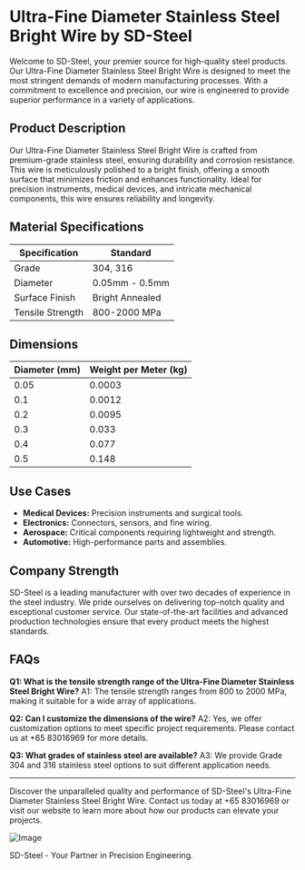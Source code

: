 # Ultra-Fine Diameter Stainless Steel Bright Wire by SD-Steel

Welcome to SD-Steel, your premier source for high-quality steel products. Our Ultra-Fine Diameter Stainless Steel Bright Wire is designed to meet the most stringent demands of modern manufacturing processes. With a commitment to excellence and precision, our wire is engineered to provide superior performance in a variety of applications.

## Product Description
Our Ultra-Fine Diameter Stainless Steel Bright Wire is crafted from premium-grade stainless steel, ensuring durability and corrosion resistance. This wire is meticulously polished to a bright finish, offering a smooth surface that minimizes friction and enhances functionality. Ideal for precision instruments, medical devices, and intricate mechanical components, this wire ensures reliability and longevity.

## Material Specifications
| Specification | Standard |
|---------------|---------|
| Grade         | 304, 316 |
| Diameter      | 0.05mm - 0.5mm |
| Surface Finish| Bright Annealed |
| Tensile Strength| 800-2000 MPa |

## Dimensions
| Diameter (mm) | Weight per Meter (kg) |
|---------------|-----------------------|
| 0.05          | 0.0003                |
| 0.1           | 0.0012                |
| 0.2           | 0.0095                |
| 0.3           | 0.033                 |
| 0.4           | 0.077                 |
| 0.5           | 0.148                 |

## Use Cases
- **Medical Devices:** Precision instruments and surgical tools.
- **Electronics:** Connectors, sensors, and fine wiring.
- **Aerospace:** Critical components requiring lightweight and strength.
- **Automotive:** High-performance parts and assemblies.

## Company Strength
SD-Steel is a leading manufacturer with over two decades of experience in the steel industry. We pride ourselves on delivering top-notch quality and exceptional customer service. Our state-of-the-art facilities and advanced production technologies ensure that every product meets the highest standards.

## FAQs
**Q1: What is the tensile strength range of the Ultra-Fine Diameter Stainless Steel Bright Wire?**
A1: The tensile strength ranges from 800 to 2000 MPa, making it suitable for a wide array of applications.

**Q2: Can I customize the dimensions of the wire?**
A2: Yes, we offer customization options to meet specific project requirements. Please contact us at +65 83016969 for more details.

**Q3: What grades of stainless steel are available?**
A3: We provide Grade 304 and 316 stainless steel options to suit different application needs.

---

Discover the unparalleled quality and performance of SD-Steel's Ultra-Fine Diameter Stainless Steel Bright Wire. Contact us today at +65 83016969 or visit our website to learn more about how our products can elevate your projects. 

![Image](https://github.com/user-attachments/assets/2567258e-e124-4816-932d-1809bd27ef0b)

SD-Steel - Your Partner in Precision Engineering.